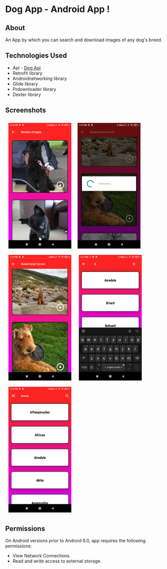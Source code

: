 # Dog App - Android App !

## About

An App by which you can search and download images of any dog's breed.

## Technologies Used

- Api - [Dog Api](https://dog.ceo/dog-api/)
- Retrofit library
- Androidnetworking library
- Glide library
- Prdownloader library
- Dexter library

## Screenshots

[<img src="/readme/1.jpg" align="left"
width="200"
    hspace="10" vspace="10">]("/readme/1.jpg")
[<img src="/readme/2.jpg" align="center"
width="200"
    hspace="10" vspace="10">]("/readme/2.jpg")
[<img src="/readme/3.jpg" align="center"
width="200"
    hspace="10" vspace="10">]("/readme/3.jpg")
[<img src="/readme/4.jpg" align="center"
width="200"
    hspace="10" vspace="10" 
      padding-right="10">]("/readme/4.jpg")
[<img src="/readme/5.jpg" align="center"
width="200"
    hspace="10" vspace="10">]("/readme/5.jpg")
      

## Permissions

On Android versions prior to Android 6.0, app requires the following permissions:
- View Network Connections.
- Read and write access to external storage.
